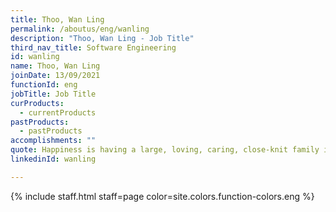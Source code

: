 ```yaml
---
title: Thoo, Wan Ling
permalink: /aboutus/eng/wanling
description: "Thoo, Wan Ling - Job Title"
third_nav_title: Software Engineering
id: wanling
name: Thoo, Wan Ling
joinDate: 13/09/2021
functionId: eng
jobTitle: Job Title
curProducts:
  - currentProducts
pastProducts:
  - pastProducts
accomplishments: ""
quote: Happiness is having a large, loving, caring, close-knit family in another city.
linkedinId: wanling

---
```


{% include staff.html staff=page color=site.colors.function-colors.eng %}
